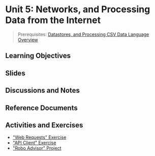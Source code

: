 # Unit 5: Networks, and Processing Data from the Internet

> Prerequisites: [Datastores, and Processing CSV Data Language Overview](unit-4.md)

## Learning Objectives


## Slides



## Discussions and Notes



## Reference Documents




## Activities and Exercises

  + ["Web Requests" Exercise](/exercises/web-requests/README.md)
  + ["API Client" Exercise](/exercises/api-client/README.md)
  + ["Robo Advisor" Project](/projects/robo-advisor/README.md)
